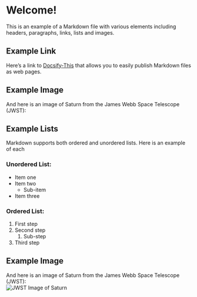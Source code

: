 # Welcome!
This is an example of a Markdown file with various elements including headers, paragraphs, links, lists and images.

## Example Link
Here’s a link to [Docsify-This](https://docsify-this.net) that allows you to easily publish Markdown files as web pages.

## Example Image
And here is an image of Saturn from the James Webb Space Telescope (JWST):

## Example Lists
Markdown supports both ordered and unordered lists. Here is an example of each

### Unordered List:
- Item one
- Item two
  - Sub-item
- Item three

### Ordered List:
1. First step
2. Second step
   1. Sub-step
3. Third step

## Example Image
And here is an image of Saturn from the James Webb Space Telescope (JWST):  
![JWST Image of Saturn](https://stsci-opo.org/STScI-01H41MM35F0QJZ1FRC1TX9MZVE.png)
